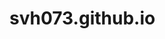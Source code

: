 # svh073.github.io
<!DOCTYPE html>
<head> 
  <link rel="stylesheet" href="styles.css">
 <style>
 {
  background: url ("gaming setup.png");
  }  
  </style>
</head>
<body>
 
</body>
